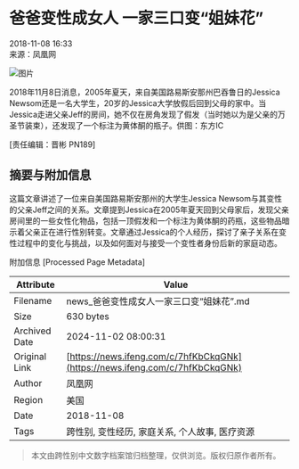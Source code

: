 # 爸爸变性成女人 一家三口变“姐妹花”

2018-11-08 16:33  
来源：凤凰网

![图片](https://p1.ifengimg.com/2018_45/6dcce945-34cf-4766-a023-3726b6ef25b8_EFB1649DA6DE90C3EC235272546B2CAB3C373800_w1024_h686.jpg)

2018年11月8日消息，2005年夏天，来自美国路易斯安那州巴吞鲁日的Jessica Newsom还是一名大学生，20岁的Jessica大学放假后回到父母的家中。当Jessica走进父亲Jeff的房间，她不仅在房角发现了假发（当时她以为是父亲的万圣节装束），还发现了一个标注为黄体酮的瓶子。供图：东方IC

\[责任编辑：晋彬 PN189\]

## 摘要与附加信息

<!-- tcd_abstract -->
这篇文章讲述了一位来自美国路易斯安那州的大学生Jessica Newsom与其变性的父亲Jeff之间的关系。文章提到Jessica在2005年夏天回到父母家后，发现父亲房间里的一些女性化物品，包括一顶假发和一个标注为黄体酮的药瓶，这些物品暗示着父亲正在进行性别转变。文章通过Jessica的个人经历，探讨了亲子关系在变性过程中的变化与挑战，以及如何面对与接受一个变性者身份后新的家庭动态。
<!-- tcd_abstract_end -->

附加信息 [Processed Page Metadata]

| Attribute       | Value                                  |
|-----------------|----------------------------------------|
| Filename        | news_爸爸变性成女人一家三口变“姐妹花”.md                             |
| Size            | 630 bytes                           |
| Archived Date   | 2024-11-02 08:00:31                             |
| Original Link   | [https://news.ifeng.com/c/7hfKbCkqGNk](https://news.ifeng.com/c/7hfKbCkqGNk)                       |
| Author          | 凤凰网                               |
| Region          | 美国                               |
| Date            | 2018-11-08                                 |
| Tags            | 跨性别, 变性经历, 家庭关系, 个人故事, 医疗资源                                 |
>
> 本文由跨性别中文数字档案馆归档整理，仅供浏览。版权归原作者所有。
>